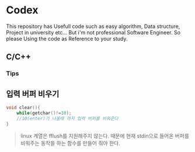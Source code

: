 # Codex
This repository has Usefull code such as easy algorithm, Data structure, Project in university etc...
But i'm not professional Software Engineer. So please Using the code as Reference to your study.



## C/C++
### Tips
입력 버퍼 비우기
---
```c
void clear(){
	while(getchar()!=10);
	//10(enter)가 나올때 까지 입력 버퍼를 비워준다
}
```
>linux 계열은 fflush를 지원해주지 않는다. 때문에 현재 stdin으로 들어온 버퍼를 비워주는 동작을 하는 함수를 만들어 줘야 한다.